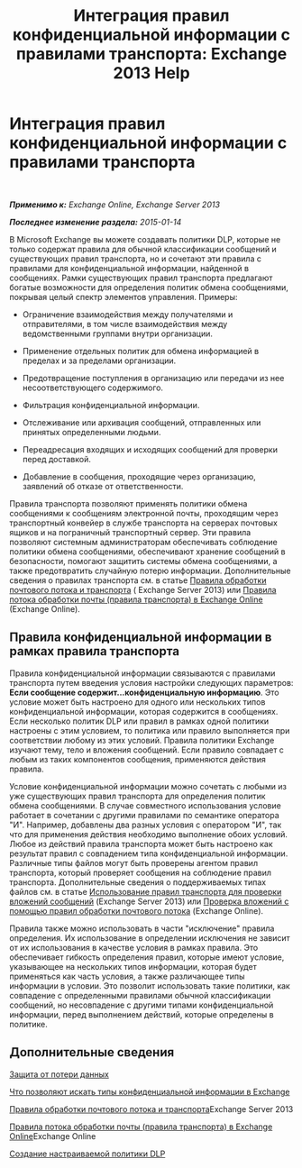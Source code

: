 ﻿---
title: 'Интеграция правил конфиденциальной информации с правилами транспорта: Exchange 2013 Help'
TOCTitle: Интеграция правил конфиденциальной информации с правилами транспорта
ms:assetid: feb014a7-89dd-4f2d-a06d-52806ce435d4
ms:mtpsurl: https://technet.microsoft.com/ru-ru/library/JJ150583(v=EXCHG.150)
ms:contentKeyID: 50487316
ms.date: 04/30/2018
mtps_version: v=EXCHG.150
ms.translationtype: HT
---

# Интеграция правил конфиденциальной информации с правилами транспорта

 

_**Применимо к:** Exchange Online, Exchange Server 2013_

_**Последнее изменение раздела:** 2015-01-14_

В Microsoft Exchange вы можете создавать политики DLP, которые не только содержат правила для обычной классификации сообщений и существующих правил транспорта, но и сочетают эти правила с правилами для конфиденциальной информации, найденной в сообщениях. Рамки существующих правил транспорта предлагают богатые возможности для определения политик обмена сообщениями, покрывая целый спектр элементов управления. Примеры:

  - Ограничение взаимодействия между получателями и отправителями, в том числе взаимодействия между ведомственными группами внутри организации.

  - Применение отдельных политик для обмена информацией в пределах и за пределами организации.

  - Предотвращение поступления в организацию или передачи из нее несоответствующего содержимого.

  - Фильтрация конфиденциальной информации.

  - Отслеживание или архивация сообщений, отправленных или принятых определенными людьми.

  - Переадресация входящих и исходящих сообщений для проверки перед доставкой.

  - Добавление в сообщения, проходящие через организацию, заявлений об отказе от ответственности.

Правила транспорта позволяют применять политики обмена сообщениями к сообщениям электронной почты, проходящим через транспортный конвейер в службе транспорта на серверах почтовых ящиков и на пограничный транспортный сервер. Эти правила позволяют системным администраторам обеспечивать соблюдение политики обмена сообщениями, обеспечивают хранение сообщений в безопасности, помогают защитить системы обмена сообщениями, а также предотвратить случайную потерю информации. Дополнительные сведения о правилах транспорта см. в статье [Правила обработки почтового потока и транспорта](mail-flow-rules-transport-rules-in-exchange-2013-exchange-2013-help.md) ( Exchange Server 2013) или [Правила потока обработки почты (правила транспорта) в Exchange Online](https://technet.microsoft.com/ru-ru/library/jj919238\(v=exchg.150\)) (Exchange Online).

## Правила конфиденциальной информации в рамках правила транспорта

Правила конфиденциальной информации связываются с правилами транспорта путем введения условия настройки следующих параметров: **Если сообщение содержит...конфиденциальную информацию**. Это условие может быть настроено для одного или нескольких типов конфиденциальной информации, которая содержится в сообщениях. Если несколько политик DLP или правил в рамках одной политики настроены с этим условием, то политика или правило выполняется при соответствии любому из этих условий. Правила политики Exchange изучают тему, тело и вложения сообщений. Если правило совпадает с любым из таких компонентов сообщения, применяются действия правила.

Условие конфиденциальной информации можно сочетать с любыми из уже существующих правил транспорта для определения политик обмена сообщениями. В случае совместного использования условие работает в сочетании с другими правилами по семантике оператора "И". Например, добавлены два разных условия с оператором "И", так что для применения действия необходимо выполнение обоих условий. Любое из действий правила транспорта может быть настроено как результат правил с совпадением типа конфиденциальной информации. Различные типы файлов могут быть проверены агентом правил транспорта, который проверяет сообщения на соблюдение правил транспорта. Дополнительные сведения о поддерживаемых типах файлов см. в статье [Использование правил транспорта для проверки вложений сообщений](use-transport-rules-to-inspect-message-attachments-exchange-2013-help.md) (Exchange Server 2013) или [Проверка вложений с помощью правил обработки почтового потока](https://technet.microsoft.com/ru-ru/library/jj919236\(v=exchg.150\)) (Exchange Online).

Правила также можно использовать в части "исключение" правила определения. Их использование в определении исключения не зависит от их использования в качестве условия в рамках правила. Это обеспечивает гибкость определения правил, которые имеют условие, указывающее на нескольких типов информации, которая будет применяться как часть условия, а также различающее типы информации в условии. Это позволит использовать такие политики, как совпадение с определенными правилами обычной классификации сообщений, но несовпадение с другими типами конфиденциальной информации, перед выполнением действий, которые определены в политике.

## Дополнительные сведения

[Защита от потери данных](technical-overview-of-dlp-data-loss-prevention-in-exchange.md)

[Что позволяют искать типы конфиденциальной информации в Exchange](what-the-sensitive-information-types-in-exchange-look-for-exchange-online-help.md)

[Правила обработки почтового потока и транспорта](mail-flow-rules-transport-rules-in-exchange-2013-exchange-2013-help.md)Exchange Server 2013

[Правила потока обработки почты (правила транспорта) в Exchange Online](https://technet.microsoft.com/ru-ru/library/jj919238\(v=exchg.150\))Exchange Online

[Создание настраиваемой политики DLP](create-a-custom-dlp-policy-exchange-2013-help.md)

